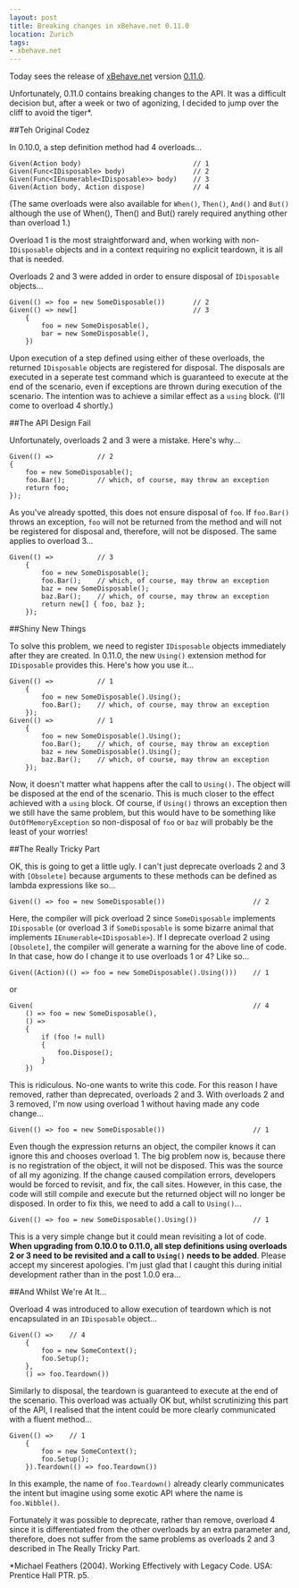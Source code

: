 ```yaml
---
layout: post
title: Breaking changes in xBehave.net 0.11.0
location: Zurich
tags:
- xbehave.net
---
```

Today sees the release of [xBehave.net](https://bitbucket.org/adamralph/xbehave.net) version [0.11.0](https://nuget.org/packages/Xbehave/0.11.0).

Unfortunately, 0.11.0 contains breaking changes to the API. It was a difficult decision but, after a week or two of agonizing, I decided to jump over the cliff to avoid the tiger*.

##Teh Original Codez

In 0.10.0, a step definition method had 4 overloads...

	Given(Action body)                            // 1
	Given(Func<IDisposable> body)                 // 2
	Given(Func<IEnumerable<IDisposable>> body)    // 3
	Given(Action body, Action dispose)            // 4

<a name="more"></a>
    
(The same overloads were also available for `When()`, `Then()`, `And()` and `But()` although the use of When(), Then() and But() rarely required anything other than overload 1.)

<!--excerpt-->

Overload 1 is the most straightforward and, when working with non-`IDisposable` objects and in a context requiring no explicit teardown, it is all that is needed.

Overloads 2 and 3 were added in order to ensure disposal of `IDisposable` objects...

	Given(() => foo = new SomeDisposable())       // 2
	Given(() => new[]                             // 3
	    {
	        foo = new SomeDisposable(),
	        bar = new SomeDisposable(),
	    })

Upon execution of a step defined using either of these overloads, the returned `IDisposable` objects are registered for disposal. The disposals are executed in a seperate test command which is guaranteed to execute at the end of the scenario, even if exceptions are thrown during execution of the scenario. The intention was to achieve a similar effect as a `using` block. (I'll come to overload 4 shortly.)

##The API Design Fail

Unfortunately, overloads 2 and 3 were a mistake. Here's why...

	Given(() =>           // 2	
    {
        foo = new SomeDisposable();
        foo.Bar();        // which, of course, may throw an exception
        return foo;
    });

As you've already spotted, this does not ensure disposal of `foo`. If `foo.Bar()` throws an exception, `foo` will not be returned from the method and will not be registered for disposal and, therefore, will not be disposed. The same applies to overload 3...

	Given(() =>           // 3
	    {
	        foo = new SomeDisposable();
	        foo.Bar();    // which, of course, may throw an exception
	        baz = new SomeDisposable();
	        baz.Bar();    // which, of course, may throw an exception
	        return new[] { foo, baz };
	    });

##Shiny New Things

To solve this problem, we need to register `IDisposable` objects immediately after they are created. In 0.11.0, the new `Using()` extension method for `IDisposable` provides this. Here's how you use it...

	Given(() =>           // 1
	    {
	        foo = new SomeDisposable().Using();
	        foo.Bar();    // which, of course, may throw an exception
	    });
	Given(() =>           // 1
	    {
	        foo = new SomeDisposable().Using();
	        foo.Bar();    // which, of course, may throw an exception
	        baz = new SomeDisposable().Using();
	        baz.Bar();    // which, of course, may throw an exception
	    });

Now, it doesn't matter what happens after the call to `Using()`. The object will be disposed at the end of the scenario. This is much closer to the effect achieved with a `using` block. Of course, if `Using()` throws an exception then we still have the same problem, but this would have to be something like `OutOfMemoryException` so non-disposal of `foo` or `baz` will probably be the least of your worries!

##The Really Tricky Part

OK, this is going to get a little ugly. I can't just deprecate overloads 2 and 3 with `[Obsolete]` because arguments to these methods can be defined as lambda expressions like so...

    Given(() => foo = new SomeDisposable())                      // 2

Here, the compiler will pick overload 2 since `SomeDisposable` implements `IDisposable` (or overload 3 if `SomeDisposable` is some bizarre animal that implements `IEnumerable<IDisposable>`). If I deprecate overload 2 using `[Obsolete]`, the compiler will generate a warning for the above line of code. In that case, how do I change it to use overloads 1 or 4? Like so...

    Given((Action)(() => foo = new SomeDisposable().Using()))    // 1

or

	Given(                                                       // 4
	    () => foo = new SomeDisposable(),
	    () =>
	    {
	        if (foo != null)
	        {
	            foo.Dispose();
	        }
	    })
	
This is ridiculous. No-one wants to write this code. For this reason I have removed, rather than deprecated, overloads 2 and 3. With overloads 2 and 3 removed, I'm now using overload 1 without having made any code change...

    Given(() => foo = new SomeDisposable())                      // 1

Even though the expression returns an object, the compiler knows it can ignore this and chooses overload 1. The big problem now is, because there is no registration of the object, it will not be disposed. This was the source of all my agonizing. If the change caused compilation errors, developers would be forced to revisit, and fix, the call sites. However, in this case, the code will still compile and execute but the returned object will no longer be disposed. In order to fix this, we need to add a call to `Using()`...

    Given(() => foo = new SomeDisposable().Using())              // 1

This is a very simple change but it could mean revisiting a lot of code. **When upgrading from 0.10.0 to 0.11.0, all step definitions using overloads 2 or 3 need to be revisited and a call to `Using()` needs to be added**. Please accept my sincerest apologies. I'm just glad that I caught this during initial development rather than in the post 1.0.0 era...

##And Whilst We're At It...

Overload 4 was introduced to allow execution of teardown which is not encapsulated in an `IDisposable` object...

	Given(() =>    // 4
	    {
	        foo = new SomeContext();
	        foo.Setup();
	    },
	    () => foo.Teardown())

Similarly to disposal, the teardown is guaranteed to execute at the end of the scenario. This overload was actually OK but, whilst scrutinizing this part of the API, I realised that the intent could be more clearly communicated with a fluent method...

	Given(() =>    // 1
	    {
	        foo = new SomeContext();
	        foo.Setup();
	    }).Teardown(() => foo.Teardown())

In this example, the name of `foo.Teardown()` already clearly communicates the intent but imagine using some exotic API where the name is `foo.Wibble()`.

Fortunately it was possible to deprecate, rather than remove, overload 4 since it is differentiated from the other overloads by an extra parameter and, therefore, does not suffer from the same problems as overloads 2 and 3 described in The Really Tricky Part.

*Michael Feathers (2004). Working Effectively with Legacy Code. USA: Prentice Hall PTR. p5.